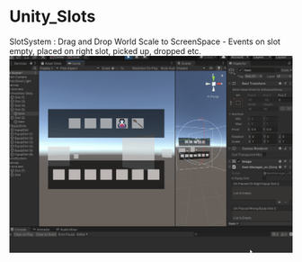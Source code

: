 # Unity_Slots
SlotSystem : Drag and Drop 
World Scale to ScreenSpace - Events on slot empty, placed on right slot, picked up, dropped etc.
![alt text](https://github.com/saszer/Unity_Slots/blob/main/slots.gif)
